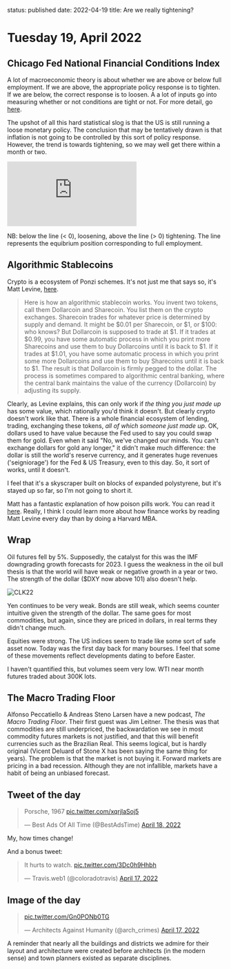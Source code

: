 status: published
date: 2022-04-19
title: Are we really tightening?

# Tuesday 19, April 2022

## Chicago Fed National Financial Conditions Index

A lot of macroeconomic theory is about whether we are above or below full employment.
If we are above, the appropriate policy response is to tighten. If we are below, the correct response is to loosen.
A a lot of inputs go into measuring whether or not conditions are tight or not.
For more detail, go [here](https://www.chicagofed.org/research/data/nfci/background).

The upshot of all this hard statistical slog is that the US is still running a loose monetary policy.
The conclusion that may be tentatively drawn is that inflation is not going to be controlled by this sort of policy response.
However, the trend is towards tightening, so we may well get there within a month or two.

<div class="embed-container"><iframe src="https://fred.stlouisfed.org/graph/graph-landing.php?g=OmWS&width=670&height=475" scrolling="no" frameborder="0" style="overflow:hidden;" allowTransparency="true" loading="lazy"></iframe></div><script src="https://fred.stlouisfed.org/graph/js/embed.js" type="text/javascript"></script>

NB: below the line (< 0), loosening, above the line (> 0) tightening. The line represents the equibrium position corresponding to full employment.

## Algorithmic Stablecoins

Crypto is a ecosystem of Ponzi schemes.
It's not just me that says so, it's Matt Levine, [here](https://www.bloomberg.com/opinion/articles/2022-04-19/the-stability-of-algorithmic-stablecoins).

> Here is how an algorithmic stablecoin works. You invent two tokens, call them Dollarcoin and Sharecoin. You list them on the crypto exchanges. Sharecoin trades for whatever price is determined by supply and demand. It might be $0.01 per Sharecoin, or $1, or $100: who knows? But Dollarcoin is supposed to trade at $1. If it trades at $0.99, you have some automatic process in which you print more Sharecoins and use them to buy Dollarcoins until it is back to $1. If it trades at $1.01, you have some automatic process in which you print some more Dollarcoins and use them to buy Sharecoins until it is back to $1. The result is that Dollarcoin is firmly pegged to the dollar. The process is sometimes compared to algorithmic central banking, where the central bank maintains the value of the currency (Dollarcoin) by adjusting its supply.

Clearly, as Levine explains, this can only work if _the thing you just made up_ has some value, which rationally you'd think it doesn't.
But clearly crypto doesn't work like that.
There is a whole financial ecosystem of lending, trading, exchanging these tokens, _all of which someone just made up_.
OK, dollars used to have value because the Fed used to say you could swap them for gold.
Even when it said "No, we've changed our minds. You can't exchange dollars for gold any longer," it didn't make much difference:
the dollar is still the world's reserve currency, and it generates huge revenues ('seigniorage') for the Fed & US Treasury, even to this day.
So, it sort of works, until it doesn't.

I feel that it's a skyscraper built on blocks of expanded polystyrene, but it's stayed up so far, so I'm not going to short it.

Matt has a fantastic explanation of how poison pills work. You can read it [here](https://www.bloomberg.com/opinion/articles/2022-04-18/twitter-has-a-poison-pill-now). Really, I think I could learn more about how finance works by reading Matt Levine every day than by doing a Harvard MBA.

## Wrap

Oil futures fell by 5%. Supposedly, the catalyst for this was the IMF downgrading growth forecasts for 2023.
I guess the weakness in the oil bull thesis is that the world will have weak or negative growth in a year or two.
The strength of the dollar ($DXY now above 101) also doesn't help.

![CLK22]({attach}CLK22_Barchart_Interactive_Chart_04_19_2022.png)

Yen continues to be very weak.
Bonds are still weak, which seems counter intuitive given the strength of the dollar.
The same goes for most commodities, but again, since they are priced in dollars, in real terms they didn't change much.

Equities were strong. The US indices seem to trade like some sort of safe asset now.
Today was the first day back for many bourses. 
I feel that some of these movements reflect developments dating to before Easter.

I haven't quantified this, but volumes seem very low. 
WTI near month futures traded about 300K lots.

## The Macro Trading Floor

Alfonso Peccatiello & Andreas Steno Larsen have a new podcast, _The Macro Trading Floor_.
Their first guest was Jim Leitner. 
The thesis was that commodities are still underpriced, the backwardation we see in most commodity futures markets is not justified,
and that this will benefit currencies such as the Brazilian Real.
This seems logical, but is hardly original (Vicent Deluard of Stone X has been saying the same thing for years).
The problem is that the market is not buying it.
Forward markets are pricing in a bad recession.
Although they are not infallible, markets have a habit of being an unbiased forecast.

## Tweet of the day

<blockquote class="twitter-tweet"><p lang="de" dir="ltr">Porsche, 1967 <a href="https://t.co/xqrjlaSoj5">pic.twitter.com/xqrjlaSoj5</a></p>&mdash; Best Ads Of All Time (@BestAdsTime) <a href="https://twitter.com/BestAdsTime/status/1516062268542398467?ref_src=twsrc%5Etfw">April 18, 2022</a></blockquote> <script async src="https://platform.twitter.com/widgets.js" charset="utf-8"></script> 

My, how times change!

And a bonus tweet:

<blockquote class="twitter-tweet"><p lang="en" dir="ltr">It hurts to watch. <a href="https://t.co/3Dc0h9Hhbh">pic.twitter.com/3Dc0h9Hhbh</a></p>&mdash; Travis.web1 (@coloradotravis) <a href="https://twitter.com/coloradotravis/status/1515524643549032456?ref_src=twsrc%5Etfw">April 17, 2022</a></blockquote> <script async src="https://platform.twitter.com/widgets.js" charset="utf-8"></script> 

## Image of the day

<blockquote class="twitter-tweet"><p lang="und" dir="ltr"><a href="https://t.co/Gn0PONb0TG">pic.twitter.com/Gn0PONb0TG</a></p>&mdash; Architects Against Humanity (@arch_crimes) <a href="https://twitter.com/arch_crimes/status/1515680061336170501?ref_src=twsrc%5Etfw">April 17, 2022</a></blockquote> <script async src="https://platform.twitter.com/widgets.js" charset="utf-8"></script> 

A reminder that nearly all the buildings and districts we admire for their layout and architecture were created before architects (in the modern sense) and town planners existed as separate disciplines.





